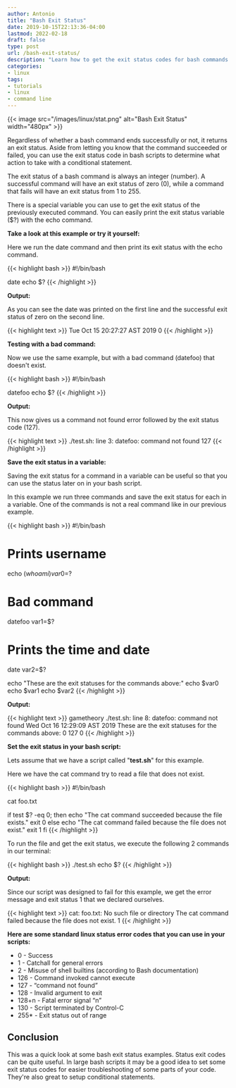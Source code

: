 ```yaml
---
author: Antonio
title: "Bash Exit Status"
date: 2019-10-15T22:13:36-04:00
lastmod: 2022-02-18
draft: false
type: post
url: /bash-exit-status/
description: "Learn how to get the exit status codes for bash commands. Follow this tutorial which will teach you how to get the exit status codes for any bash commands which you can also use in conditional statements in your scripts."
categories:
- linux
tags:
- tutorials
- linux
- command line
---
```


{{< image src="/images/linux/stat.png" alt="Bash Exit Status" width="480px" >}}

Regardless of whether a bash command ends successfully or not, it returns an exit status. Aside from letting you know that the command succeeded or failed, you can use the exit status code in bash scripts to determine what action to take with a conditional statement.

<!--more-->

The exit status of a bash command is always an integer (number). A successful command will have an exit status of zero (0), while a command that fails will have an exit status from 1 to 255.

There is a special variable you can use to get the exit status of the previously executed command. You can easily print the exit status variable ($?) with the echo command.

<!--adsense-->

**Take a look at this example or try it yourself:**

Here we run the date command and then print its exit status with the echo command.

{{< highlight bash >}}
#!/bin/bash

date
echo $?
{{< /highlight >}}

**Output:**

As you can see the date was printed on the first line and the successful exit status of zero on the second line.

{{< highlight text >}}
Tue Oct 15 20:27:27 AST 2019
0
{{< /highlight >}}

**Testing with a bad command:**

Now we use the same example, but with a bad command (datefoo) that doesn't exist.

{{< highlight bash >}}
#!/bin/bash

datefoo
echo $?
{{< /highlight >}}

**Output:**

This now gives us a command not found error followed by the exit status code (127).

{{< highlight text >}}
./test.sh: line 3: datefoo: command not found
127
{{< /highlight >}}

**Save the exit status in a variable:**

Saving the exit status for a command in a variable can be useful so that you can use the status later on in your bash script.

In this example we run three commands and save the exit status for each in a variable. One of the commands is not a real command like in our previous example.

{{< highlight bash >}}
#!/bin/bash

# Prints username
echo $(whoami)
var0=$?

# Bad command
datefoo
var1=$?

# Prints the time and date
date
var2=$?

echo "These are the exit statuses for the commands above:"
echo $var0
echo $var1
echo $var2
{{< /highlight >}}

**Output:**

{{< highlight text >}}
gametheory
./test.sh: line 8: datefoo: command not found
Wed Oct 16 12:29:09 AST 2019
These are the exit statuses for the commands above:
0
127
0
{{< /highlight >}}

**Set the exit status in your bash script:**

Lets assume that we have a script called "**test.sh**" for this example.

<!--adsense-->

Here we have the cat command try to read a file that does not exist.

{{< highlight bash >}}
#!/bin/bash

cat foo.txt

if test $? -eq 0; then
  echo "The cat command succeeded because the file exists."
  exit 0
else
  echo "The cat command failed because the file does not exist."
  exit 1
fi
{{< /highlight >}}

To run the file and get the exit status, we execute the following 2 commands in our terminal:

{{< highlight bash >}}
./test.sh
echo $?
{{< /highlight >}}

**Output:**

Since our script was designed to fail for this example, we get the error message and exit status 1 that we declared ourselves.

{{< highlight text >}}
cat: foo.txt: No such file or directory
The cat command failed because the file does not exist.
1
{{< /highlight >}}

**Here are some standard linux status error codes that you can use in your scripts:**

- 0 - Success
- 1 - Catchall for general errors
- 2 - Misuse of shell builtins (according to Bash documentation)
- 126 - Command invoked cannot execute
- 127 - “command not found”
- 128 - Invalid argument to exit
- 128+n - Fatal error signal “n”
- 130 - Script terminated by Control-C
- 255\* - Exit status out of range

## **Conclusion**

This was a quick look at some bash exit status examples. Status exit codes can be quite useful. In large bash scripts it may be a good idea to set some exit status codes for easier troubleshooting of some parts of your code. They're also great to setup conditional statements.
